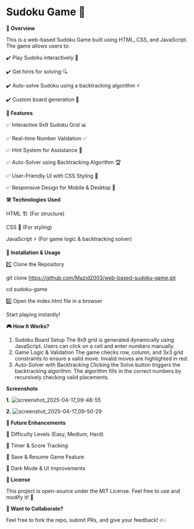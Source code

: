# Sudoku Game 🎯

**🌟 Overview**

This is a web-based Sudoku Game built using HTML, CSS, and JavaScript. The game allows users to:

✔️ Play Sudoku interactively 📝

✔️ Get hints for solving 🔍

✔️ Auto-solve Sudoku using a backtracking algorithm ⚡

✔️ Custom board generation 🎲

**🚀 Features**

✅ Interactive 9x9 Sudoku Grid 📊

✅ Real-time Number Validation ✅

✅ Hint System for Assistance 🧐

✅ Auto-Solver using Backtracking Algorithm 🏆

✅ User-Friendly UI with CSS Styling 🎨

✅ Responsive Design for Mobile & Desktop 📱

**🛠️ Technologies Used**

HTML 🏗️ (For structure)

CSS 🎨 (For styling)

JavaScript ⚡ (For game logic & backtracking solver)

**📌 Installation & Usage**

1️⃣ Clone the Repository

git clone https://github.com/Mazid2003/web-based-sudoku-game.git

cd sudoku-game

2️⃣ Open the index.html file in a browser

Start playing instantly!

**🎮 How It Works?**

1. Sudoku Board Setup
The 9x9 grid is generated dynamically using JavaScript.
Users can click on a cell and enter numbers manually.
2. Game Logic & Validation
The game checks row, column, and 3x3 grid constraints to ensure a valid move.
Invalid moves are highlighted in red.
3. Auto-Solver with Backtracking
Clicking the Solve button triggers the backtracking algorithm.
The algorithm fills in the correct numbers by recursively checking valid placements.

**Screenshots**

**1.**
![screenshot_2025-04-17_09-48-55](https://github.com/user-attachments/assets/2e10bbce-2040-4c5c-82e3-d1776056bb3d)

**2.**
![screenshot_2025-04-17_09-50-29](https://github.com/user-attachments/assets/df8115aa-480b-417e-8ca0-794177912309)

**🌱 Future Enhancements**

🔹 Difficulty Levels (Easy, Medium, Hard)

🔹 Timer & Score Tracking

🔹 Save & Resume Game Feature

🔹 Dark Mode & UI Improvements

**📜 License**

This project is open-source under the MIT License. Feel free to use and modify it! 🚀

**💬 Want to Collaborate?**

Feel free to fork the repo, submit PRs, and give your feedback! 🔥💡


